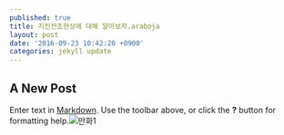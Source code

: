 ```yaml
---
published: true
title: 지진전조현상에 대해 알아보자.araboja
layout: post
date: '2016-09-23 10:42:20 +0900'
categories: jekyll update
---
```

## A New Post

Enter text in [Markdown](http://daringfireball.net/projects/markdown/). Use the toolbar above, or click the **?** button for formatting help.![만화1]({{site.baseurl}}/_posts/1.jpg)
